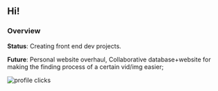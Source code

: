## Hi!

### Overview
**Status**: Creating front end dev projects.

**Future**: Personal website overhaul, Collaborative database+website for making the finding process of a certain vid/img easier;

![profile clicks](https://komarev.com/ghpvc/?username=t0nik&label=Profile+clicks+👀&color=C398BC)

